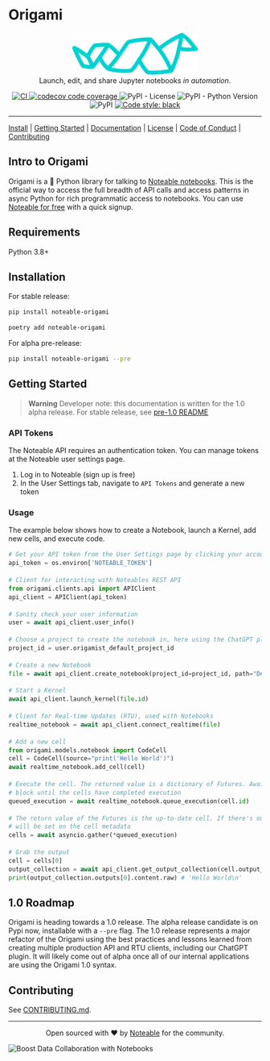 # Origami

<p align="center">
<img src="docs/papersnake.svg" width="250px" />
<br />
Launch, edit, and share Jupyter notebooks <i>in automation</i>.
</p>

<p align="center">
<a href="https://github.com/noteable-io/origami/actions/workflows/ci.yaml">
    <img src="https://github.com/noteable-io/origami/actions/workflows/ci.yaml/badge.svg" alt="CI" />
</a>
<a href="https://codecov.io/gh/noteable-io/origami" > 
 <img src="https://codecov.io/gh/noteable-io/origami/branch/main/graph/badge.svg" alt="codecov code coverage"/> 
 </a>
<img alt="PyPI - License" src="https://img.shields.io/pypi/l/noteable-origami" />
<img alt="PyPI - Python Version" src="https://img.shields.io/pypi/pyversions/noteable-origami" />
<img alt="PyPI" src="https://img.shields.io/pypi/v/noteable-origami">
<a href="https://github.com/psf/black"><img alt="Code style: black" src="https://img.shields.io/badge/code%20style-black-000000.svg"></a>
</p>

---

[Install](#installation) | [Getting Started](#getting-started) | [Documentation](https://noteable-origami.readthedocs.io) | [License](./LICENSE) | [Code of Conduct](./CODE_OF_CONDUCT.md) | [Contributing](./CONTRIBUTING.md)

<!-- --8<-- [start:intro] -->

## Intro to Origami

Origami is a 🐍 Python library for talking to [Noteable notebooks](https://noteable.io/). This is the official way to access the full breadth of API calls and access patterns in async Python for rich programmatic access to notebooks. You can use [Noteable for free](https://app.noteable.io) with a quick signup.

<!-- --8<-- [end:intro] -->

<!-- --8<-- [start:requirements] -->

## Requirements

Python 3.8+

<!-- --8<-- [end:requirements] -->

<!-- --8<-- [start:install] -->

## Installation

For stable release:

```bash
pip install noteable-origami
```

```bash
poetry add noteable-origami
```

For alpha pre-release:

```bash
pip install noteable-origami --pre
```

<!-- --8<-- [end:install] -->

<!-- --8<-- [start:start] -->

## Getting Started

> **Warning**
> Developer note: this documentation is written for the 1.0 alpha release. For stable release, see [pre-1.0 README](https://github.com/noteable-io/origami/blob/release/0.0.35/README.md)

### API Tokens

The Noteable API requires an authentication token. You can manage tokens at the Noteable user settings page.

1. Log in to Noteable (sign up is free)
2. In the User Settings tab, navigate to `API Tokens` and generate a new token

### Usage

The example below shows how to create a Notebook, launch a Kernel, add new cells, and execute code.

```python
# Get your API token from the User Settings page by clicking your account name in the upper right
api_token = os.environ['NOTEABLE_TOKEN']

# Client for interacting with Noteables REST API
from origami.clients.api import APIClient
api_client = APIClient(api_token)

# Sanity check your user information
user = await api_client.user_info()

# Choose a project to create the notebook in, here using the ChatGPT plugin default project
project_id = user.origamist_default_project_id

# Create a new Notebook
file = await api_client.create_notebook(project_id=project_id, path="Demo.ipynb")

# Start a Kernel
await api_client.launch_kernel(file.id)

# Client for Real-time Updates (RTU), used with Notebooks
realtime_notebook = await api_client.connect_realtime(file)

# Add a new cell
from origami.models.notebook import CodeCell
cell = CodeCell(source="print('Hello World')")
await realtime_notebook.add_cell(cell)

# Execute the cell. The returned value is a dictionary of Futures. Awaiting those futures will
# block until the cells have completed execution
queued_execution = await realtime_notebook.queue_execution(cell.id)

# The return value of the Futures is the up-to-date cell. If there's output, an output collection id
# will be set on the cell metadata
cells = await asyncio.gather(*queued_execution)

# Grab the output
cell = cells[0]
output_collection = await api_client.get_output_collection(cell.output_collection_id)
print(output_collection.outputs[0].content.raw) # 'Hello World\n'
```

<!-- --8<-- [end:start] -->

## 1.0 Roadmap

Origami is heading towards a 1.0 release. The alpha release candidate is on Pypi now, installable with a `--pre` flag. The 1.0 release represents a major refactor of the Origami using the best practices and lessons learned from creating multiple production API and RTU clients, including our ChatGPT plugin. It will likely come out of alpha once all of our internal applications are using the Origami 1.0 syntax.

## Contributing

See [CONTRIBUTING.md](./CONTRIBUTING.md).

---

<p align="center">Open sourced with ❤️ by <a href="https://noteable.io">Noteable</a> for the community.</p>

<img href="https://pages.noteable.io/private-beta-access" src="https://assets.noteable.io/github/2022-07-29/noteable.png" alt="Boost Data Collaboration with Notebooks">
